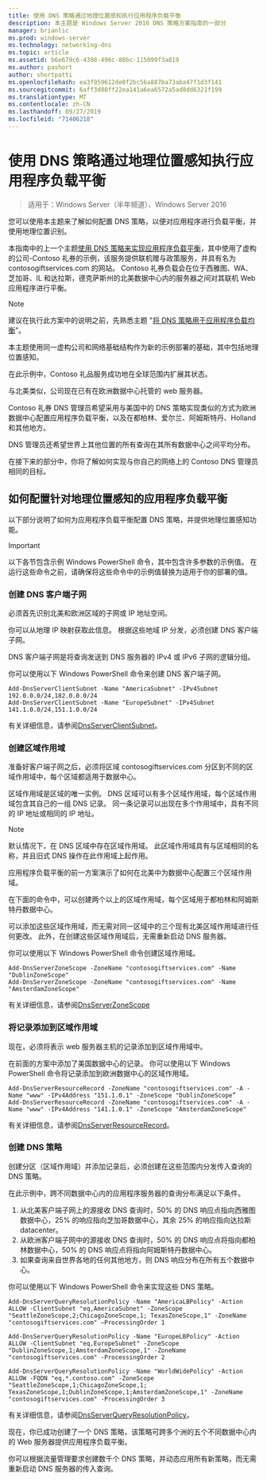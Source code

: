 ```yaml
---
title: 使用 DNS 策略通过地理位置感知执行应用程序负载平衡
description: 本主题是 Windows Server 2016 DNS 策略方案指南的一部分
manager: brianlic
ms.prod: windows-server
ms.technology: networking-dns
ms.topic: article
ms.assetid: b6e679c6-4398-496c-88bc-115099f3a819
ms.author: pashort
author: shortpatti
ms.openlocfilehash: ea3f959612de0f2bc56a887ba73aba47f1d3f141
ms.sourcegitcommit: 6aff3d88ff22ea141a6ea6572a5ad8dd6321f199
ms.translationtype: MT
ms.contentlocale: zh-CN
ms.lasthandoff: 09/27/2019
ms.locfileid: "71406218"
---
```

# <a name="use-dns-policy-for-application-load-balancing-with-geo-location-awareness"></a>使用 DNS 策略通过地理位置感知执行应用程序负载平衡

>适用于：Windows Server（半年频道）、Windows Server 2016

您可以使用本主题来了解如何配置 DNS 策略，以便对应用程序进行负载平衡，并使用地理位置识别。

本指南中的上一个主题[使用 DNS 策略来实现应用程序负载平衡](https://technet.microsoft.com/windows-server-docs/networking/dns/deploy/app-lb)，其中使用了虚构的公司-Contoso 礼券的示例，该服务提供联机赠与政策服务，并具有名为 contosogiftservices.com 的网站。 Contoso 礼券负载会在位于西雅图、WA、芝加哥、IL 和达拉斯，德克萨斯州的北美数据中心内的服务器之间对其联机 Web 应用程序进行平衡。

>[!NOTE]
>建议在执行此方案中的说明之前，先熟悉主题 "[将 DNS 策略用于应用程序负载均衡](https://technet.microsoft.com/windows-server-docs/networking/dns/deploy/app-lb)"。

本主题使用同一虚构公司和网络基础结构作为新的示例部署的基础，其中包括地理位置感知。

在此示例中，Contoso 礼品服务成功地在全球范围内扩展其状态。

与北美类似，公司现在已有在欧洲数据中心托管的 web 服务器。

Contoso 礼券 DNS 管理员希望采用与美国中的 DNS 策略实现类似的方式为欧洲数据中心配置应用程序负载平衡，以及在都柏林、爱尔兰、阿姆斯特丹、Holland 和其他地方。

DNS 管理员还希望世界上其他位置的所有查询在其所有数据中心之间平均分布。

在接下来的部分中，你将了解如何实现与你自己的网络上的 Contoso DNS 管理员相同的目标。

## <a name="how-to-configure-application-load-balancing-with-geo-location-awareness"></a>如何配置针对地理位置感知的应用程序负载平衡

以下部分说明了如何为应用程序负载平衡配置 DNS 策略，并提供地理位置感知功能。

>[!IMPORTANT]
>以下各节包含示例 Windows PowerShell 命令，其中包含许多参数的示例值。 在运行这些命令之前，请确保将这些命令中的示例值替换为适用于你的部署的值。

### <a name="bkmk_clientsubnets"></a>创建 DNS 客户端子网

必须首先识别北美和欧洲区域的子网或 IP 地址空间。

你可以从地理 IP 映射获取此信息。 根据这些地域 IP 分发，必须创建 DNS 客户端子网。

DNS 客户端子网是将查询发送到 DNS 服务器的 IPv4 或 IPv6 子网的逻辑分组。

你可以使用以下 Windows PowerShell 命令来创建 DNS 客户端子网。 

    
    Add-DnsServerClientSubnet -Name "AmericaSubnet" -IPv4Subnet 192.0.0.0/24,182.0.0.0/24
    Add-DnsServerClientSubnet -Name "EuropeSubnet" -IPv4Subnet 141.1.0.0/24,151.1.0.0/24
    
有关详细信息，请参阅[DnsServerClientSubnet](https://docs.microsoft.com/powershell/module/dnsserver/add-dnsserverclientsubnet?view=win10-ps)。

### <a name="bkmk_zscopes2"></a>创建区域作用域

准备好客户端子网之后，必须将区域 contosogiftservices.com 分区到不同的区域作用域中，每个区域都适用于数据中心。

区域作用域是区域的唯一实例。 DNS 区域可以有多个区域作用域，每个区域作用域包含其自己的一组 DNS 记录。 同一条记录可以出现在多个作用域中，具有不同的 IP 地址或相同的 IP 地址。

>[!NOTE]
>默认情况下，在 DNS 区域中存在区域作用域。 此区域作用域具有与区域相同的名称，并且旧式 DNS 操作在此作用域上起作用。

应用程序负载平衡的前一方案演示了如何在北美中为数据中心配置三个区域作用域。

在下面的命令中，可以创建两个以上的区域作用域，每个区域用于都柏林和阿姆斯特丹数据中心。 

可以添加这些区域作用域，而无需对同一区域中的三个现有北美区域作用域进行任何更改。 此外，在创建这些区域作用域后，无需重新启动 DNS 服务器。

你可以使用以下 Windows PowerShell 命令创建区域作用域。

    
    Add-DnsServerZoneScope -ZoneName "contosogiftservices.com" -Name "DublinZoneScope"
    Add-DnsServerZoneScope -ZoneName "contosogiftservices.com" -Name "AmsterdamZoneScope"
    

有关详细信息，请参阅[DnsServerZoneScope](https://docs.microsoft.com/powershell/module/dnsserver/add-dnsserverzonescope?view=win10-ps)

### <a name="bkmk_records2"></a>将记录添加到区域作用域

现在，必须将表示 web 服务器主机的记录添加到区域作用域中。

在前面的方案中添加了美国数据中心的记录。 你可以使用以下 Windows PowerShell 命令将记录添加到欧洲数据中心的区域作用域。
 
    
    Add-DnsServerResourceRecord -ZoneName "contosogiftservices.com" -A -Name "www" -IPv4Address "151.1.0.1" -ZoneScope "DublinZoneScope”
    Add-DnsServerResourceRecord -ZoneName "contosogiftservices.com" -A -Name "www" -IPv4Address "141.1.0.1" -ZoneScope "AmsterdamZoneScope"
    

有关详细信息，请参阅[DnsServerResourceRecord](https://docs.microsoft.com/powershell/module/dnsserver/add-dnsserverresourcerecord?view=win10-ps)。

### <a name="bkmk_policies2"></a>创建 DNS 策略

创建分区（区域作用域）并添加记录后，必须创建在这些范围内分发传入查询的 DNS 策略。

在此示例中，跨不同数据中心内的应用程序服务器的查询分布满足以下条件。

1. 从北美客户端子网上的源接收 DNS 查询时，50% 的 DNS 响应点指向西雅图数据中心，25% 的响应指向芝加哥数据中心，其余 25% 的响应指向达拉斯 datacenter。
2. 从欧洲客户端子网中的源接收 DNS 查询时，50% 的 DNS 响应点将指向都柏林数据中心，50% 的 DNS 响应点将指向阿姆斯特丹数据中心。
3. 如果查询来自世界各地的任何其他地方，则 DNS 响应分布在所有五个数据中心。

你可以使用以下 Windows PowerShell 命令来实现这些 DNS 策略。

    
    Add-DnsServerQueryResolutionPolicy -Name "AmericaLBPolicy" -Action ALLOW -ClientSubnet "eq,AmericaSubnet" -ZoneScope "SeattleZoneScope,2;ChicagoZoneScope,1; TexasZoneScope,1" -ZoneName "contosogiftservices.com" –ProcessingOrder 1
    
    Add-DnsServerQueryResolutionPolicy -Name "EuropeLBPolicy" -Action ALLOW -ClientSubnet "eq,EuropeSubnet" -ZoneScope "DublinZoneScope,1;AmsterdamZoneScope,1" -ZoneName "contosogiftservices.com" -ProcessingOrder 2
    
    Add-DnsServerQueryResolutionPolicy -Name "WorldWidePolicy" -Action ALLOW -FQDN "eq,*.contoso.com" -ZoneScope "SeattleZoneScope,1;ChicagoZoneScope,1; TexasZoneScope,1;DublinZoneScope,1;AmsterdamZoneScope,1" -ZoneName "contosogiftservices.com" -ProcessingOrder 3
    
    

有关详细信息，请参阅[DnsServerQueryResolutionPolicy](https://docs.microsoft.com/powershell/module/dnsserver/add-dnsserverqueryresolutionpolicy?view=win10-ps)。

现在，你已成功创建了一个 DNS 策略，该策略可跨多个洲的五个不同数据中心内的 Web 服务器提供应用程序负载平衡。

你可以根据流量管理要求创建数千个 DNS 策略，并动态应用所有新策略，而无需重新启动 DNS 服务器的传入查询。

